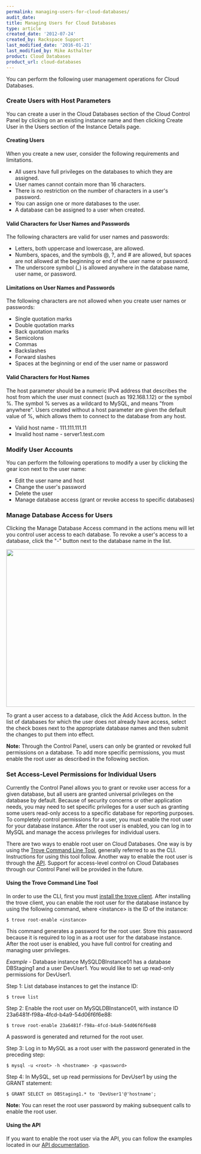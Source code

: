```yaml
---
permalink: managing-users-for-cloud-databases/
audit_date:
title: Managing Users for Cloud Databases
type: article
created_date: '2012-07-24'
created_by: Rackspace Support
last_modified_date: '2016-01-21'
last_modified_by: Mike Asthalter
product: Cloud Databases
product_url: cloud-databases
---
```


You can perform the following user management operations for Cloud
Databases.

### Create Users with Host Parameters

 You can create a user in the Cloud Databases section of the Cloud
Control Panel by clicking on an existing instance name and then clicking
Create User in the Users section of the Instance Details page.

#### Creating Users

When you create a new user, consider the following requirements and
limitations.

-   All users have full privileges on the databases to which they
    are assigned.
-   User names cannot contain more than 16 characters.
-   There is no restriction on the number of characters in a
    user's password.
-   You can assign one or more databases to the user.
-   A database can be assigned to a user when created.

#### Valid Characters for User Names and Passwords

The following characters are valid for user names and passwords:

-   Letters, both uppercase and lowercase, are allowed.
-   Numbers, spaces, and the symbols @, ?,  and \# are allowed, but
    spaces are not allowed at the beginning or end of the user name
    or password.
-   The underscore symbol (\_) is allowed anywhere in the database name,
    user name, or password.

#### Limitations on User Names and Passwords

The following characters are not allowed when you create user names or
passwords:

-   Single quotation marks
-   Double quotation marks
-   Back quotation marks
-   Semicolons
-   Commas
-   Backslashes
-   Forward slashes
-   Spaces at the beginning or end of the user name or password

#### Valid Characters for Host Names

 The host parameter should be a numeric IPv4 address that describes the
host from which the user must connect (such as 192.168.1.12) or the
symbol %. The symbol % serves as a wildcard to MySQL, and means "from
anywhere". Users created without a host parameter are given the default
value of %, which allows them to connect to the database from any host.

-   Valid host name - 111.111.111.11
-   Invalid host name - server1.test.com

### Modify User Accounts

You can perform the following operations to modify a user by clicking
the gear icon next to the user name:

-   Edit the user name and host
-   Change the user's password
-   Delete the user
-   Manage database access (grant or revoke access to
    specific databases)

### Manage Database Access for Users

Clicking the Manage Database Access command in the actions menu will let
you control user access to each database. To revoke a user's access to a
database, click the "-" button next to the database name in the list.

 <img src="{% asset_path cloud-databases/managing-users-for-cloud-databases/dbmanageaccess.png %}" width="866" height="421" />

To grant a user access to a database, click the Add Access button. In
the list of databases for which the user does not already have access,
select the check boxes next to the appropriate database names and then
submit the changes to put them into effect.

**Note:** Through the Control Panel, users can only be granted or
revoked full permissions on a database. To add more specific
permissions, you must enable the root user as described in the following
section.

### Set Access-Level Permissions for Individual Users

Currently the Control Panel allows you to grant or revoke user access
for a given database, but all users are granted universal privileges on
the database by default. Because of security concerns or other
application needs, you may need to set specific privileges for a user
such as granting some users read-only access to a specific database for
reporting purposes. To completely control permissions for a user, you
must enable the root user for your database instance. After the root
user is enabled, you can log in to MySQL and manage the access
privileges for individual users.

There are two ways to enable root user on Cloud Databases. One way is by
using the [Trove Command Line
Tool](https://developer.rackspace.com/docs/cloud-databases/v1/developer-guide/#using-the-trove-client),
generally referred to as the CLI. Instructions for using this tool
follow. Another way to enable the root user is through the
[API](https://developer.rackspace.com/docs/cloud-databases/v1/developer-guide/#enable-root-user).
Support for access-level control on Cloud Databases through our
Control Panel will be provided in the future.

#### Using the Trove Command Line Tool

In order to use the CLI, first you must [install the trove
client](https://developer.rackspace.com/docs/cloud-databases/v1/developer-guide/#id5).
After installing the trove client, you can enable the root user for the
database instance by using the following command, where &lt;instance&gt;
is the ID of the instance:

    $ trove root-enable <instance>

This command generates a password for the root user. Store this password
because  it is required to log in as a root user for the database
instance. After the root user is enabled, you have full control for
creating and managing user privileges.

*Example* - Database instance MySQLDBInstance01 has a database
DBStaging1 and a user DevUser1. You would like to set up read-only
permissions for DevUser1.

Step 1: List database instances to get the instance ID:

    $ trove list

Step 2: Enable the root user on MySQLDBInstance01, with instance ID
23a6481f-f98a-4fcd-b4a9-54d06f6f6e88:

    $ trove root-enable 23a6481f-f98a-4fcd-b4a9-54d06f6f6e88

A password is generated and returned for the root user.

Step 3: Log in to MySQL as a root user with the password generated in
the preceding step:

    $ mysql -u <root> -h <hostname> -p <password>

Step 4: In MySQL, set up read permissions for DevUser1 by using the
GRANT statement:

    $ GRANT SELECT on DBStaging1.* to 'DevUser1'@'hostname';

**Note:**  You can reset the root user password by making subsequent
calls to enable the root user.

#### Using the API

If you want to enable the root user via the API, you can follow the
examples located in our [API
documentation](https://developer.rackspace.com/docs/cloud-databases/v1/developer-guide/#enable-root-user).
